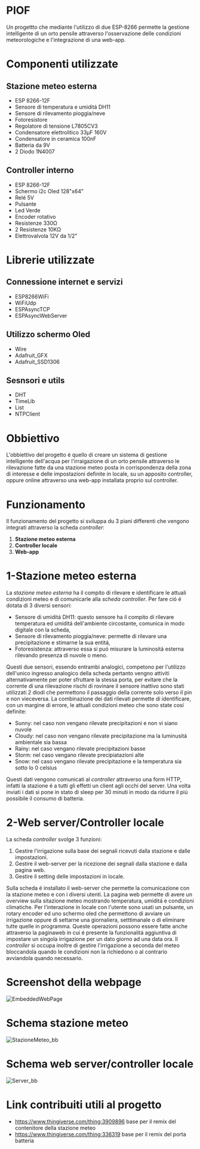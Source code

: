 # PIOF
Un progettto che mediante l'utilizzo di due ESP-8266 permette la gestione intelligente di un orto pensile attraverso l'osservazione delle condizioni meteorologiche e l'integrazione di una web-app.

# Componenti utilizzate
## Stazione meteo esterna
- ESP 8266-12F 
- Sensore di temperatura e umiditá DH11
- Sensore di rilevamento pioggia/neve
- Fotoresistore 
- Regolatore di tensione L7805CV3
- Condensatore elettrolitico 33µF 160V
- Condensatore in ceramica 100nF
- Batteria da 9V
- 2 Diodo 1N4007

## Controller interno
- ESP 8266-12F
- Schermo i2c Oled 128"x64"
- Relé 5V
- Pulsante
- Led Verde
- Encoder rotativo 
- Resistenze 330Ω
- 2 Resistenze 10KΩ
- Elettrovalvola 12V da 1/2"

# Librerie utilizzate

## Connessione internet e servizi     
- ESP8266WiFi
- WiFiUdp
- ESPAsyncTCP
- ESPAsyncWebServer

## Utilizzo schermo Oled
- Wire
- Adafruit_GFX
- Adafruit_SSD1306

## Sesnsori e utils
- DHT  
- TimeLib
- List
- NTPClient


# Obbiettivo
L'obbiettivo del progetto é quello di creare un sistema di gestione intelligente dell'acqua per l'irraigazione di un orto pensile attraverso le rilevazione fatte da una stazione meteo posta in corrispondenza della zona di interesse e delle impostazioni definite in locale, su un apposito controller, oppure online attraverso una web-app installata proprio sul controller.

# Funzionamento
Il funzionamento del progetto si sviluppa du 3 piani differenti che vengono integrati attraverso la scheda _controller_:
1. **Stazione meteo esterna**
2. **Controller locale**
3. **Web-app**

# 1-Stazione meteo esterna
La _stazione meteo esterna_ ha il compito di rilevare e identificare le attuali condizioni meteo e di comunicarle alla _scheda controller_.
Per fare ció é dotata di 3 diversi sensori:
- Sensore di umiditá DH11: questo sensore ha il compito di rilevare temperatura ed umiditá dell'ambiente circostante, comunica in modo digitale con la scheda,
- Sensore di rilevamento pioggia/neve: permette di rilevare una precipitazione e stimarne la sua entitá,
- Fotoresistenza: attraverso essa si puó misurare la luminositá esterna rilevando presenza di nuvole o meno.

Questi due sensori, essendo entrambi analogici, competono per l'utilizzo dell'unico ingresso analogico della scheda pertanto vengno attiviti alternativamente per poter sfruttare la stessa porta, per evitare che la corrente di una rilevazione rischi di rovinare il sensore inattivo sono stati utilizzati 2 diodi che permettono il passaggio della corrente solo verso il pin e non vieceversa.
La combinazione dei dati rilevati permette di identificare, con un margine di errore, le attuali condizioni meteo che sono state cosí definite:
- Sunny: nel caso non vengano rilevate precipitazioni e non vi siano nuvole
- Cloudy: nel caso non vengano rilevate precipitazione ma la luminusitá ambientale sia bassa
- Rainy: nel caso vengano rilevate precipitazioni basse
- Storm: nel caso vengano rilevate precipiatazioni alte
- Snow: nel caso vengano rilevate precipitazione e la temperatura sia sotto lo 0 celsius

Questi dati vengono comunicati al _controller_ attraverso una form HTTP, infatti la stazione é a tutti gli effetti un client agli occhi del server.
Una volta inviati i dati si pone in stato di sleep per 30 minuti in modo da ridurre il piú possibile il consumo di batteria.

# 2-Web server/Controller locale
La scheda _controller_ svolge 3 funzioni:
1. Gestire l'irrigazione sulla base dei segnali ricevuti dalla stazione e dalle impostazioni.
2. Gestire il web-server per la ricezione dei segnali dalla stazione e dalla pagina web.
3. Gestire il setting delle impostazioni in locale.

Sulla scheda é installato il web-server che permette la comunicazione con la stazione meteo e con i diversi utenti.
La pagina web permette di avere un overview sulla sitazione meteo mostrando temperatura, umiditá e condizioni climatiche.
Per l'interazione in locale con l'utente sono usati un pulsante, un rotary encoder ed uno schermo oled che permettono di avviare un irrigazione oppure di settarne una giornaliera, setttimanale o di eliminare tutte quelle in programma.
Queste operazioni possono essere fatte anche attraverso la paginaweb in cui é presente la funzionalitá aggiuntiva di impostare un singola irrigazione per un dato giorno ad una data ora.
Il _controller_ si occupa inoltre di gestire l'irrigazione a seconda del meteo bloccandola quando le condizioni non la richiedono o al contrario avviandola quando necessario.

# Screenshot della webpage
![EmbeddedWebPage](https://user-images.githubusercontent.com/80100758/189540844-6766806b-bf1d-43cd-a6f8-cd9c628c7029.PNG)
# Schema stazione meteo
![StazioneMeteo_bb](https://user-images.githubusercontent.com/80100758/189505529-eb11b7ca-12f4-41bf-a35c-8edfaba1200a.png)
# Schema web server/controller locale
![Server_bb](https://user-images.githubusercontent.com/80100758/189505564-763bce01-ac2f-4f7a-a075-e047e7184bd9.jpg)

# Link contribuiti utili al progetto

- https://www.thingiverse.com/thing:3909896 base per il remix del contenitore della stazione meteo
- https://www.thingiverse.com/thing:336319 base per il remix del porta batteria



